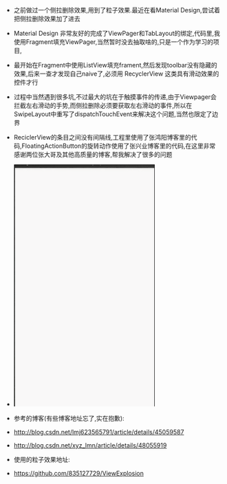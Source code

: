 - 之前做过一个侧拉删除效果,用到了粒子效果.最近在看Material Design,尝试着把侧拉删除效果加了进去
- Material Design 非常友好的完成了ViewPager和TabLayout的绑定,代码里,我使用Fragment填充ViewPager,当然暂时没去抽取啥的,只是一个作为学习的项目,
- 最开始在Fragment中使用ListView填充frament,然后发现toolbar没有隐藏的效果,后来一查才发现自己naive了,必须用 RecyclerView 这类具有滑动效果的控件才行
- 过程中当然遇到很多坑,不过最大的坑在于触摸事件的传递,由于Viewpager会拦截左右滑动的手势,而侧拉删除必须要获取左右滑动的事件,所以在SwipeLayout中重写了dispatchTouchEvent来解决这个问题,当然也限定了边界
- ReciclerView的条目之间没有间隔线,工程里使用了张鸿阳博客里的代码,FloatingActionButton的旋转动作使用了张兴业博客里的代码,在这里非常感谢两位张大哥及其他高质量的博客,帮我解决了很多的问题

- ![blenMaterial](./picture/blenMaterial.gif)
- 参考的博客(有些博客地址忘了,实在抱歉):
- http://blog.csdn.net/lmj623565791/article/details/45059587
- http://blog.csdn.net/xyz_lmn/article/details/48055919

- 使用的粒子效果地址:
- https://github.com/835127729/ViewExplosion